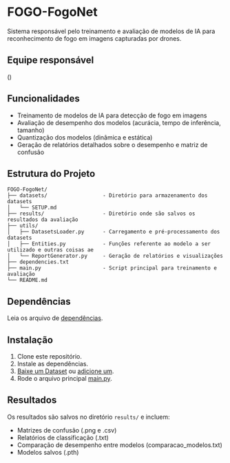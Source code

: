# FOGO-FogoNet
Sistema responsável pelo treinamento e avaliação de modelos de IA para reconhecimento de fogo em imagens capturadas por drones.
## Equipe responsável
()

## Funcionalidades

- Treinamento de modelos de IA para detecção de fogo em imagens
- Avaliação de desempenho dos modelos (acurácia, tempo de inferência, tamanho)
- Quantização dos modelos (dinâmica e estática)
- Geração de relatórios detalhados sobre o desempenho e matriz de confusão

## Estrutura do Projeto

```
FOGO-FogoNet/
├── datasets/                  - Diretório para armazenamento dos datasets
│   └── SETUP.md               
├── results/                   - Diretório onde são salvos os resultados da avaliação
├── utils/                     
│   ├── DatasetsLoader.py      - Carregamento e pré-processamento dos datasets
│   ├── Entities.py            - Funções referente ao modelo a ser utilizado e outras coisas ae
│   └── ReportGenerator.py     - Geração de relatórios e visualizações
├── dependencies.txt           
├── main.py                    - Script principal para treinamento e avaliação
└── README.md                  
```

## Dependências

Leia os arquivo de [dependências](dependencies.txt).


## Instalação

1. Clone este repositório.
2. Instale as dependências.
3. [Baixe um Dataset](/datasets/SETUP.md#-links-para-download-dos-datasets) ou [adicione um](/datasets/SETUP.md#-adicionar-manualmente).
4. Rode o arquivo principal [main.py](main.py).

## Resultados

Os resultados são salvos no diretório `results/` e incluem:

- Matrizes de confusão (.png e .csv)
- Relatórios de classificação (.txt)
- Comparação de desempenho entre modelos (comparacao_modelos.txt)
- Modelos salvos (.pth)

